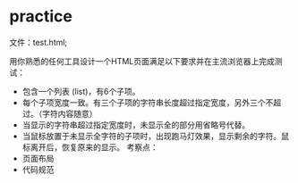 # practice

文件：test.html;

用你熟悉的任何工具设计一个HTML页面满足以下要求并在主流浏览器上完成测试：
* 包含一个列表 (list)，有6个子项。
* 每个子项宽度一致。有三个子项的字符串长度超过指定宽度，另外三个不超过。（字符内容随意）
* 当显示的字符串超过指定宽度时，未显示全的部分用省略号代替。
* 当鼠标放置于未显示全字符的子项时，出现跑马灯效果，显示剩余的字符。鼠标离开后，恢复原来的显示。
考察点：
* 页面布局
* 代码规范
